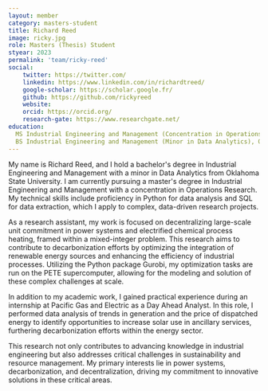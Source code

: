```yaml
---
layout: member
category: masters-student
title: Richard Reed
image: ricky.jpg
role: Masters (Thesis) Student
styear: 2023
permalink: 'team/ricky-reed'
social:
    twitter: https://twitter.com/
    linkedin: https://www.linkedin.com/in/richardtreed/
    google-scholar: https://scholar.google.fr/
    github: https://github.com/rickyreed
    website:
    orcid: https://orcid.org/
    research-gate: https://www.researchgate.net/
education:
  MS Industrial Engineering and Management (Concentration in Operations Research), Oklahoma State University, Current
  BS Industrial Engineering and Management (Minor in Data Analytics), Oklahoma State University, 2023
---
```


My name is Richard Reed, and I hold a bachelor's degree in Industrial Engineering and Management with a minor in Data Analytics from Oklahoma State University. I am currently pursuing a master's degree in Industrial Engineering and Management with a concentration in Operations Research. My technical skills include proficiency in Python for data analysis and SQL for data extraction, which I apply to complex, data-driven research projects.

As a research assistant, my work is focused on decentralizing large-scale unit commitment in power systems and electrified chemical process heating, framed within a mixed-integer problem. This research aims to contribute to decarbonization efforts by optimizing the integration of renewable energy sources and enhancing the efficiency of industrial processes. Utilizing the Python package Gurobi, my optimization tasks are run on the PETE supercomputer, allowing for the modeling and solution of these complex challenges at scale.

In addition to my academic work, I gained practical experience during an internship at Pacific Gas and Electric as a Day Ahead Analyst. In this role, I performed data analysis of trends in generation and the price of dispatched energy to identify opportunities to increase solar use in ancillary services, furthering decarbonization efforts within the energy sector.

This research not only contributes to advancing knowledge in industrial engineering but also addresses critical challenges in sustainability and resource management. My primary interests lie in power systems, decarbonization, and decentralization, driving my commitment to innovative solutions in these critical areas.
